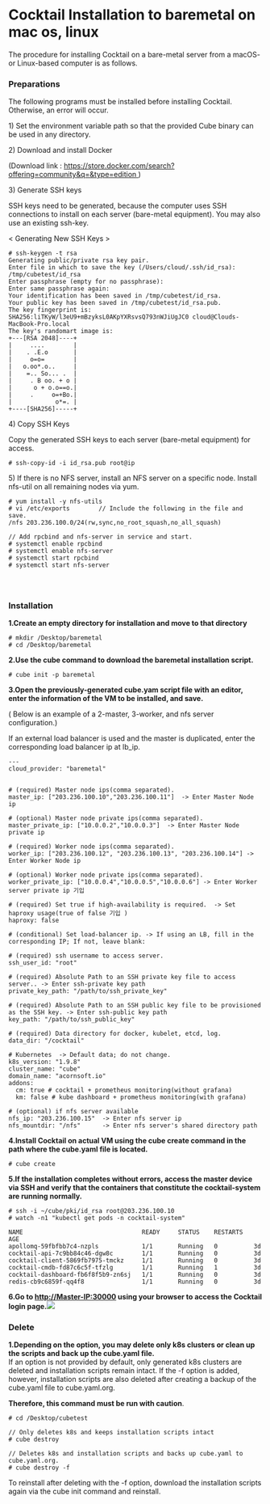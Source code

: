 # Cocktail Installation to baremetal on mac os, linux

The procedure for installing Cocktail on a bare-metal server from a macOS- or Linux-based computer is as follows.

### **Preparations**

The following programs must be installed before installing Cocktail. Otherwise, an error will occur.

1\) Set the environment variable path so that the provided Cube binary can be used in any directory.

2\) Download and install Docker

\(Download link : [https://store.docker.com/search?offering=community&q=&type=edition ](https://store.docker.com/search?offering=community&q=&type=edition)\)

3\) Generate SSH keys

SSH keys need to be generated, because the computer uses SSH connections to install on each server (bare-metal equipment). You may also use an existing ssh-key.

&lt; Generating New SSH Keys  &gt;

```
# ssh-keygen -t rsa
Generating public/private rsa key pair.
Enter file in which to save the key (/Users/cloud/.ssh/id_rsa): /tmp/cubetest/id_rsa
Enter passphrase (empty for no passphrase):
Enter same passphrase again:
Your identification has been saved in /tmp/cubetest/id_rsa.
Your public key has been saved in /tmp/cubetest/id_rsa.pub.
The key fingerprint is:
SHA256:liTKyW/l3eU9+mBzyksL0AKpYXRsvsQ793nWJiUgJC0 cloud@Clouds-MacBook-Pro.local
The key's randomart image is:
+---[RSA 2048]----+
|     ....        |
|    . .E.o       |
|     o=o=        |
|   o.oo*.o..     |
|    =.. So... .  |
|     . B oo. + o |
|      o + o.o==o.|
|     .     o=+Bo.|
|            o*=. |
+----[SHA256]-----+
```

4\) Copy SSH Keys

Copy the generated SSH keys to each server (bare-metal equipment) for access.

```
# ssh-copy-id -i id_rsa.pub root@ip
```

5\) If there is no NFS server, install an NFS server on a specific node. Install nfs-util on all remaining nodes via yum.

```
# yum install -y nfs-utils
# vi /etc/exports        // Include the following in the file and save. 
/nfs 203.236.100.0/24(rw,sync,no_root_squash,no_all_squash)

// Add rpcbind and nfs-server in service and start.
# systemctl enable rpcbind
# systemctl enable nfs-server
# systemctl start rpcbind
# systemctl start nfs-server
```

#### ㅤ

### Installation

**1.Create an empty directory for installation and move to that directory**

```
# mkdir /Desktop/baremetal
# cd /Desktop/baremetal
```

**2.Use the cube command to download the baremetal installation script.**

```
# cube init -p baremetal
```

**3.Open the previously-generated cube.yam script file with an editor, enter the information of the VM to be installed, and save.**

\( Below is an example of a 2-master, 3-worker, and nfs server configuration.\)

If an external load balancer is used and the master is duplicated, enter the corresponding load balancer ip at lb_ip.

```
---
cloud_provider: "baremetal"


# (required) Master node ips(comma separated).
master_ip: ["203.236.100.10","203.236.100.11"]  -> Enter Master Node ip 

# (optional) Master node private ips(comma separated).
master_private_ip: ["10.0.0.2","10.0.0.3"]  -> Enter Master Node private ip

# (required) Worker node ips(comma separated).
worker_ip: ["203.236.100.12", "203.236.100.13", "203.236.100.14"] -> Enter Worker Node ip

# (optional) Worker node private ips(comma separated).
worker_private_ip: ["10.0.0.4","10.0.0.5","10.0.0.6"] -> Enter Worker server private ip 기입

# (required) Set true if high-availability is required.  -> Set haproxy usage(true of false 기입 )
haproxy: false

# (conditional) Set load-balancer ip. -> If using an LB, fill in the corresponding IP; If not, leave blank:

# (required) ssh username to access server.
ssh_user_id: "root" 

# (required) Absolute Path to an SSH private key file to access server.. -> Enter ssh-private key path
private_key_path: "/path/to/ssh_private_key"

# (required) Absolute Path to an SSH public key file to be provisioned as the SSH key. -> Enter ssh-public key path 
key_path: "/path/to/ssh_public_key"

# (required) Data directory for docker, kubelet, etcd, log.
data_dir: "/cocktail"

# Kubernetes  -> Default data; do not change.
k8s_version: "1.9.8"
cluster_name: "cube"
domain_name: "acornsoft.io"
addons:
  cm: true # cocktail + prometheus monitoring(without grafana)
  km: false # kube dashboard + prometheus monitoring(with grafana)

# (optional) if nfs server available
nfs_ip: "203.236.100.15"  -> Enter nfs server ip
nfs_mountdir: "/nfs"      -> Enter nfs server's shared directory path
```

**4.Install Cocktail on actual VM using the cube create command in the path where the cube.yaml file is located.**

```
# cube create
```

**5.If the installation completes without errors, access the master device via SSH and verify that the containers that constitute the cocktail-system are running normally.**

```
# ssh -i ~/cube/pki/id_rsa root@203.236.100.10
# watch -n1 "kubectl get pods -n cocktail-system"

NAME                                 READY     STATUS    RESTARTS   AGE
apollomq-59fbfbb7c4-nzpls            1/1       Running   0          3d
cocktail-api-7c9bb84c46-dgw8c        1/1       Running   0          3d
cocktail-client-5869fb7975-tmckz     1/1       Running   0          3d
cocktail-cmdb-fd87c6c5f-tfzlg        1/1       Running   1          3d
cocktail-dashboard-fb6f8f5b9-zn6sj   1/1       Running   0          3d
redis-cb9c6859f-qq4f8                1/1       Running   0          3d
```

**6.Go to **[http://Master-IP:30000](http://Master-IP:30000)** using your browser to access the Cocktail login page.**![](/assets/baremetal_login.jpeg)

### **Delete**

**1.Depending on the option, you may delete only k8s clusters or clean up the scripts and back up the cube.yaml file.**  
If an option is not provided by default, only generated k8s clusters are deleted and installation scripts remain intact. If the -f option is added, however, installation scripts are also deleted after creating a backup of the cube.yaml file to cube.yaml.org.

**Therefore, this command must be run with caution**.

```
# cd /Desktop/cubetest

// Only deletes k8s and keeps installation scripts intact 
# cube destroy

// Deletes k8s and installation scripts and backs up cube.yaml to cube.yaml.org. 
# cube destroy -f
```

To reinstall after deleting with the -f option, download the installation scripts again via the cube init command and reinstall.

